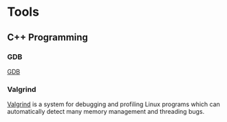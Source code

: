 # Tools


## C++ Programming

### GDB

[GDB](https://www.gnu.org/software/gdb/)

### Valgrind

[Valgrind](http://valgrind.org/) is a system for debugging and profiling Linux programs which can automatically detect many memory management and threading bugs.